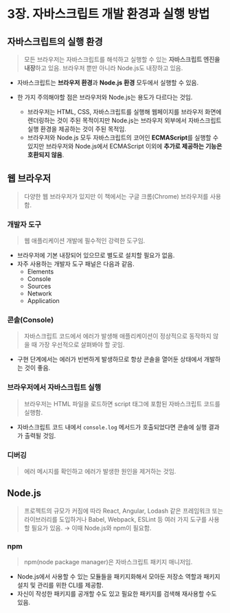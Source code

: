 # 3장. 자바스크립트 개발 환경과 실행 방법

## 자바스크립트의 실행 환경

> 모든 브라우저는 자바스크립트를 해석하고 실행할 수 있는 **자바스크립트 엔진을 내장**하고 있음. 브라우저 뿐만 아니라 Node.js도 내장하고 있음.

- 자바스크립트는 **브라우저 환경**과 **Node.js 환경** 모두에서 실행할 수 있음.

- 한 가지 주의해야할 점은 브라우저와 Node.js는 용도가 다르다는 것임.
  - 브라우저는 HTML, CSS, 자바스크립트를 실행해 웹페이지를 브라우저 화면에 렌더링하는 것이 주된 목적이지만 Node.js는 브라우저 외부에서 자바스크립트 실행 환경을 제공하는 것이 주된 목적임.
  - 브라우저와 Node.js 모두 자바스크립트의 코어인 **ECMAScript**를 실행할 수 있지만 브라우저와 Node.js에서 ECMAScript 이외에 **추가로 제공하는 기능은 호환되지 않음**.

## 웹 브라우저

> 다양한 웹 브라우저가 있지만 이 책에서는 구글 크롬(Chrome) 브라우저를 사용함.

### 개발자 도구

> 웹 애플리케이션 개발에 필수적인 강력한 도구임.

- 브라우저에 기본 내장되어 있으므로 별도로 설치할 필요가 없음.
- 자주 사용하는 개발자 도구 패널은 다음과 같음.
  - Elements
  - Console
  - Sources
  - Network
  - Application

### 콘솔(Console)

> 자바스크립트 코드에서 에러가 발생해 애플리케이션이 정상적으로 동작하지 않을 때 가장 우선적으로 살펴봐야 할 곳임.

- 구현 단계에서는 에러가 빈번하게 발생하므로 항상 콘솔을 열어둔 상태에서 개발하는 것이 좋음.

### 브라우저에서 자바스크립트 실행

> 브라우저는 HTML 파일을 로드하면 script 태그에 포함된 자바스크립트 코드를 실행함.

- 자바스크립트 코드 내에서 `console.log` 메서드가 호출되었다면 콘솔에 실행 결과가 출력될 것임.

### 디버깅

> 에러 메시지를 확인하고 에러가 발생한 원인을 제거하는 것임.

## Node.js

> 프로젝트의 규모가 커짐에 따라 React, Angular, Lodash 같은 프레임워크 또는 라이브러리를 도입하거나 Babel, Webpack, ESLint 등 여러 가지 도구를 사용할 필요가 있음. → 이때 Node.js와 npm이 필요함.

### npm

> npm(node package manager)은 자바스크립트 패키지 매니저임.

- Node.js에서 사용할 수 있는 모듈들을 패키지화해서 모아둔 저장소 역할과 패키지 설치 및 관리를 위한 CLI를 제공함.
- 자신이 작성한 패키지를 공개할 수도 있고 필요한 패키지를 검색해 재사용할 수도 있음.
